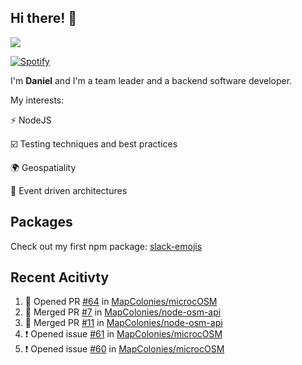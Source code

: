 ## Hi there! 👋

<p>
  <img src="https://github-readme-stats.vercel.app/api?username=syncush&theme=tokyonight">
</p>

[![Spotify](https://novatorem-rust.vercel.app/api/spotify)](https://open.spotify.com/user/syncush)

I'm **Daniel** and I'm a team leader and a backend software developer.

My interests:

⚡ NodeJS

☑️ Testing techniques and best practices

🌍 Geospatiality

🧠 Event driven architectures

## Packages
Check out my first npm package: [slack-emojis](https://www.npmjs.com/package/slack-emojis)

## Recent Acitivty
<!--START_SECTION:activity-->
1. 💪 Opened PR [#64](https://github.com/MapColonies/microcOSM/pull/64) in [MapColonies/microcOSM](https://github.com/MapColonies/microcOSM)
2. 🎉 Merged PR [#7](https://github.com/MapColonies/node-osm-api/pull/7) in [MapColonies/node-osm-api](https://github.com/MapColonies/node-osm-api)
3. 🎉 Merged PR [#11](https://github.com/MapColonies/node-osm-api/pull/11) in [MapColonies/node-osm-api](https://github.com/MapColonies/node-osm-api)
4. ❗️ Opened issue [#61](https://github.com/MapColonies/microcOSM/issues/61) in [MapColonies/microcOSM](https://github.com/MapColonies/microcOSM)
5. ❗️ Opened issue [#60](https://github.com/MapColonies/microcOSM/issues/60) in [MapColonies/microcOSM](https://github.com/MapColonies/microcOSM)
<!--END_SECTION:activity-->
